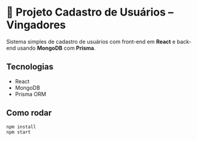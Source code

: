 # 🦸 Projeto Cadastro de Usuários – Vingadores

Sistema simples de cadastro de usuários com front-end em **React** e back-end usando **MongoDB** com **Prisma**.

## Tecnologias
- React
- MongoDB
- Prisma ORM

##  Como rodar

```bash
npm install
npm start
